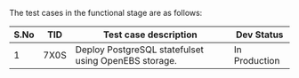 The test cases in the functional stage are as follows:

| S.No | TID  | Test case description                                | Dev Status    |
| ---- | ---- | ---------------------------------------------------- | ------------- |
| 1    | 7X0S | Deploy PostgreSQL statefulset using OpenEBS storage. | In Production |